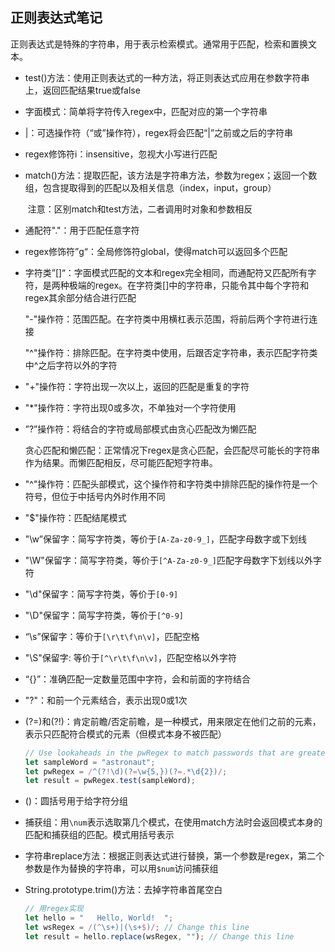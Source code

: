 ## 正则表达式笔记

​	正则表达式是特殊的字符串，用于表示检索模式。通常用于匹配，检索和置换文本。



- test()方法：使用正则表达式的一种方法，将正则表达式应用在参数字符串上，返回匹配结果true或false

- 字面模式：简单将字符传入regex中，匹配对应的第一个字符串

- |：可选操作符（“或”操作符），regex将会匹配“|”之前或之后的字符串

- regex修饰符i：insensitive，忽视大小写进行匹配

- match()方法：提取匹配，该方法是字符串方法，参数为regex；返回一个数组，包含提取得到的匹配以及相关信息（index，input，group）

  ​	注意：区别match和test方法，二者调用时对象和参数相反

- 通配符"."：用于匹配任意字符

- regex修饰符”g“：全局修饰符global，使得match可以返回多个匹配

- 字符类”[]“：字面模式匹配的文本和regex完全相同，而通配符又匹配所有字符，是两种极端的regex。在字符类[]中的字符串，只能令其中每个字符和regex其余部分结合进行匹配

  ​	"-"操作符：范围匹配。在字符类中用横杠表示范围，将前后两个字符进行连接

  ​	"^"操作符：排除匹配。在字符类中使用，后跟否定字符串，表示匹配字符类中^之后字符以外的字符

- "+"操作符：字符出现一次以上，返回的匹配是重复的字符

- "*"操作符：字符出现0或多次，不单独对一个字符使用

- ”?”操作符：将结合的字符或局部模式由贪心匹配改为懒匹配

  贪心匹配和懒匹配：正常情况下regex是贪心匹配，会匹配尽可能长的字符串作为结果。而懒匹配相反，尽可能匹配短字符串。

- "^"操作符：匹配头部模式，这个操作符和字符类中排除匹配的操作符是一个符号，但位于中括号内外时作用不同

- "$"操作符：匹配结尾模式

- "\w”保留字：简写字符类，等价于`[A-Za-z0-9_]`，匹配字母数字或下划线

- "\W"保留字：简写字符类，等价于`[^A-Za-z0-9_]`匹配字母数字下划线以外字符

- "\d"保留字：简写字符类，等价于`[0-9]`

- "\D"保留字：简写字符类，等价于`[^0-9]`

- “\s”保留字：等价于`[\r\t\f\n\v]`，匹配空格

- "\S"保留字: 等价于`[^\r\t\f\n\v]`，匹配空格以外字符

- “{}”：准确匹配一定数量范围中字符，会和前面的字符结合

- "?"：和前一个元素结合，表示出现0或1次

- (?=)和(?!)：肯定前瞻/否定前瞻，是一种模式，用来限定在他们之前的元素，表示只匹配符合模式的元素（但模式本身不被匹配）

  ```javascript
  // Use lookaheads in the pwRegex to match passwords that are greater than 5 characters long, do not begin with numbers, and have two consecutive digits.
  let sampleWord = "astronaut";
  let pwRegex = /^(?!\d)(?=\w{5,})(?=.*\d{2})/;
  let result = pwRegex.test(sampleWord);
  ```

- ()：圆括号用于给字符分组

- 捕获组：用`\num`表示选取第几个模式，在使用match方法时会返回模式本身的匹配和捕获组的匹配。模式用括号表示

- 字符串replace方法：根据正则表达式进行替换，第一个参数是regex，第二个参数是作为替换的字符串，可以用`$num`访问捕获组

- String.prototype.trim()方法：去掉字符串首尾空白

  ```javascript
  // 用regex实现
  let hello = "   Hello, World!  ";
  let wsRegex = /(^\s+)|(\s+$)/; // Change this line
  let result = hello.replace(wsRegex, ""); // Change this line
  ```

  

